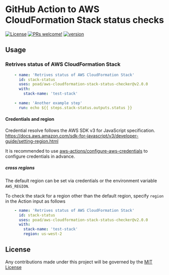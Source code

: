 # GitHub Action to AWS CloudFormation Stack status checks

[![License](https://img.shields.io/badge/license-MIT-green.svg?style=flat)](LICENSE)
[![PRs welcome!](https://img.shields.io/badge/PRs-welcome-brightgreen.svg)](CONTRIBUTING.md)
[![version](https://img.shields.io/github/v/release/poad/aws-cloudformation-stack-status-checker?display_name=tag&include_prereleases&sort=semver)](VERSION)

## Usage

### Retrives status of AWS CloudFormation Stack

```yaml
    - name: 'Retrives status of AWS CloudFormation Stack'
      id: stack-status
      uses: poad/aws-cloudformation-stack-status-checker@v2.0.0
      with: 
        stack-name: 'test-stack'
  
    - name: 'Another example step'
      run: echo ${{ steps.stack-status.outputs.status }}
```

#### Credentials and region

Credential resolve follows the AWS SDK v3 for JavaScript specification.
<https://docs.aws.amazon.com/sdk-for-javascript/v3/developer-guide/setting-region.html>

It is recommended to use [aws-actions/configure-aws-credentials](https://github.com/aws-actions/configure-aws-credentials) to configure credentials in advance.

##### cross regions

The default region can be set via credentials or the environment variable `AWS_REGION`.

To check the stack for a region other than the default region, specify `region` in the Action input as follows

```yaml
    - name: 'Retrives status of AWS CloudFormation Stack'
      id: stack-status
      uses: poad/aws-cloudformation-stack-status-checker@v2.0.0
      with: 
        stack-name: 'test-stack'
        region: us-west-2
```

## License

Any contributions made under this project will be governed by the [MIT License](LICENSE)
